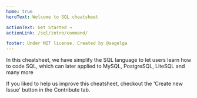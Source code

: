 ```yaml
---
home: true
heroText: Welcome to SQL cheatsheet

actionText: Get Started →
actionLink: /sql/intro/command/

footer: Under MIT license. Created by @sagelga
---
```

In this cheatsheet, we have simplify the SQL language to let users learn how to code SQL, which can later applied to MySQL, PostgreSQL, LiteSQL and many more

If you liked to help us improve this cheatsheet, checkout the 'Create new Issue' button in the Contribute tab.
